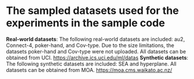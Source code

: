 # The sampled datasets used for the experiments in the sample code

**Real-world datasets**: The following real-world datasets are included: au2, Connect-4, poker-hand, and Cov-type. Due to the size limitations, the datasets poker-hand and Cov-type were not uploaded. All datasets can be obtained from UCI. https://archive.ics.uci.edu/ml/datas
**Synthetic datasets**: The following synthetic datasets are included: SEA and hyperplane. All datasets can be obtained from MOA. https://moa.cms.waikato.ac.nz/
